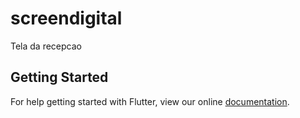 # screendigital

Tela da recepcao

## Getting Started

For help getting started with Flutter, view our online
[documentation](https://flutter.io/).
